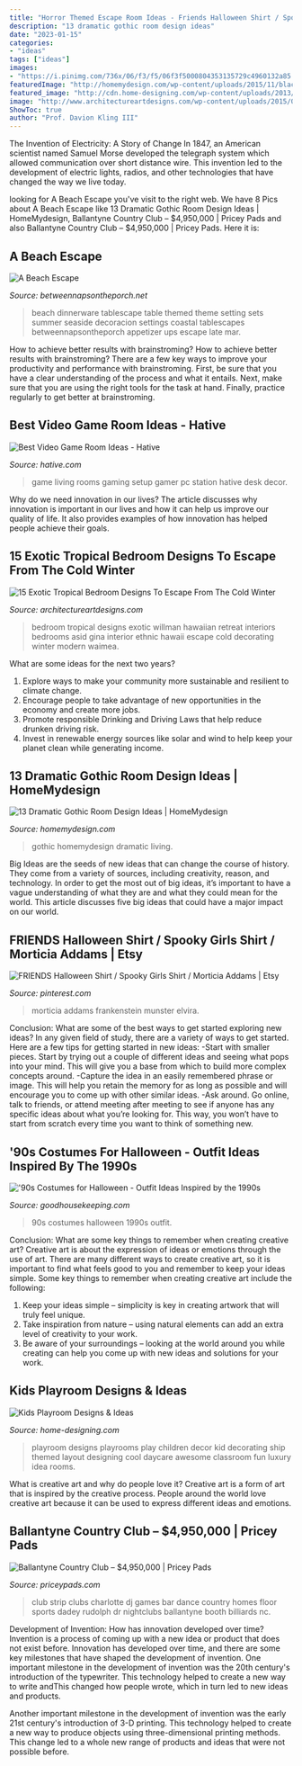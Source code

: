 ```yaml
---
title: "Horror Themed Escape Room Ideas - Friends Halloween Shirt / Spooky Girls Shirt / Morticia Addams"
description: "13 dramatic gothic room design ideas"
date: "2023-01-15"
categories:
- "ideas"
tags: ["ideas"]
images:
- "https://i.pinimg.com/736x/06/f3/f5/06f3f5000804353135729c4960132a85.jpg"
featuredImage: "http://homemydesign.com/wp-content/uploads/2015/11/black-and-red-gothic-living-room.jpg"
featured_image: "http://cdn.home-designing.com/wp-content/uploads/2013/03/TwD-Ship-themed-childs-playroom-ferris-wheel-harbour.jpeg"
image: "http://www.architectureartdesigns.com/wp-content/uploads/2015/01/15-Exotic-Tropical-Bedroom-Designs-To-Escape-From-The-Cold-Winter-12-630x945.jpg"
ShowToc: true
author: "Prof. Davion Kling III"
---
```



The Invention of Electricity: A Story of Change
In 1847, an American scientist named Samuel Morse developed the telegraph system which allowed communication over short distance wire. This invention led to the development of electric lights, radios, and other technologies that have changed the way we live today.

	

		
looking for A Beach Escape you've visit to the right web. We have 8 Pics about A Beach Escape like 13 Dramatic Gothic Room Design Ideas | HomeMydesign, Ballantyne Country Club – $4,950,000 | Pricey Pads and also Ballantyne Country Club – $4,950,000 | Pricey Pads. Here it is:
		
    
## A Beach Escape

<img loading=lazy src="http://betweennapsontheporch.net/wp-content/uploads/blogger/_x908CSKJhI4/TI7yL_h7z1I/AAAAAAAASow/q7j6Lbv5-v4/s800/Late%2BSummer%2BBeach%2BTT%2B101.JPG" onerror="this.onerror=null;this.src='https://tse4.mm.bing.net/th?id=OIP.kt7n0bNwetjY01f1bwlr4AHaFB&amp;pid=15.1';" alt="A Beach Escape">

_Source: betweennapsontheporch.net_

>beach dinnerware tablescape table themed theme setting sets summer seaside decoracion settings coastal tablescapes betweennapsontheporch appetizer ups escape late mar. 

	

How to achieve better results with brainstroming?
How to achieve better results with brainstroming? There are a few key ways to improve your productivity and performance with brainstroming. First, be sure that you have a clear understanding of the process and what it entails. Next, make sure that you are using the right tools for the task at hand. Finally, practice regularly to get better at brainstroming.

    
## Best Video Game Room Ideas - Hative

<img loading=lazy src="https://hative.com/wp-content/uploads/2018/03/video-game-room-ideas/4-video-game-room-ideas.jpg" onerror="this.onerror=null;this.src='https://tse2.mm.bing.net/th?id=OIP.VX-xqqA8xiC04u8ptVVNrQHaFj&amp;pid=15.1';" alt="Best Video Game Room Ideas - Hative">

_Source: hative.com_

>game living rooms gaming setup gamer pc station hative desk decor. 

	

Why do we need innovation in our lives?
The article discusses why innovation is important in our lives and how it can help us improve our quality of life. It also provides examples of how innovation has helped people achieve their goals.

    
## 15 Exotic Tropical Bedroom Designs To Escape From The Cold Winter

<img loading=lazy src="http://www.architectureartdesigns.com/wp-content/uploads/2015/01/15-Exotic-Tropical-Bedroom-Designs-To-Escape-From-The-Cold-Winter-12-630x945.jpg" onerror="this.onerror=null;this.src='https://tse3.mm.bing.net/th?id=OIP.SlzTZmJ6N55Egoie1ShRzQHaLH&amp;pid=15.1';" alt="15 Exotic Tropical Bedroom Designs To Escape From The Cold Winter">

_Source: architectureartdesigns.com_

>bedroom tropical designs exotic willman hawaiian retreat interiors bedrooms asid gina interior ethnic hawaii escape cold decorating winter modern waimea. 

	

What are some ideas for the next two years?
1. Explore ways to make your community more sustainable and resilient to climate change.
2. Encourage people to take advantage of new opportunities in the economy and create more jobs.
3. Promote responsible Drinking and Driving Laws that help reduce drunken driving risk.
4. Invest in renewable energy sources like solar and wind to help keep your planet clean while generating income.

    
## 13 Dramatic Gothic Room Design Ideas | HomeMydesign

<img loading=lazy src="http://homemydesign.com/wp-content/uploads/2015/11/black-and-red-gothic-living-room.jpg" onerror="this.onerror=null;this.src='https://tse3.mm.bing.net/th?id=OIP.56dcbNPT6YIBoCWIkxO7UQHaHS&amp;pid=15.1';" alt="13 Dramatic Gothic Room Design Ideas | HomeMydesign">

_Source: homemydesign.com_

>gothic homemydesign dramatic living. 

	

Big Ideas are the seeds of new ideas that can change the course of history. They come from a variety of sources, including creativity, reason, and technology. In order to get the most out of big ideas, it’s important to have a vague understanding of what they are and what they could mean for the world. This article discusses five big ideas that could have a major impact on our world.

    
## FRIENDS Halloween Shirt / Spooky Girls Shirt / Morticia Addams | Etsy

<img loading=lazy src="https://i.pinimg.com/736x/06/f3/f5/06f3f5000804353135729c4960132a85.jpg" onerror="this.onerror=null;this.src='https://tse1.mm.bing.net/th?id=OIP.YP82H2PR6WXGgfVYFNS7BwHaJ4&amp;pid=15.1';" alt="FRIENDS Halloween Shirt / Spooky Girls Shirt / Morticia Addams | Etsy">

_Source: pinterest.com_

>morticia addams frankenstein munster elvira. 

	

Conclusion: What are some of the best ways to get started exploring new ideas?
In any given field of study, there are a variety of ways to get started. Here are a few tips for getting started in new ideas: 
-Start with smaller pieces. Start by trying out a couple of different ideas and seeing what pops into your mind. This will give you a base from which to build more complex concepts around. 
-Capture the idea in an easily remembered phrase or image. This will help you retain the memory for as long as possible and will encourage you to come up with other similar ideas. 
-Ask around. Go online, talk to friends, or attend meeting after meeting to see if anyone has any specific ideas about what you’re looking for. This way, you won’t have to start from scratch every time you want to think of something new.

    
## &#039;90s Costumes For Halloween - Outfit Ideas Inspired By The 1990s

<img loading=lazy src="https://hips.hearstapps.com/hmg-prod.s3.amazonaws.com/images/90s-halloween-costumes-1530901035.png?crop=1.00xw:1.00xh;0,0&amp;resize=1200:*" onerror="this.onerror=null;this.src='https://tse3.mm.bing.net/th?id=OIP.n94RvuSqLOtJhCxNHBnWhQHaDt&amp;pid=15.1';" alt="&#039;90s Costumes for Halloween - Outfit Ideas Inspired by the 1990s">

_Source: goodhousekeeping.com_

>90s costumes halloween 1990s outfit. 

	

Conclusion: What are some key things to remember when creating creative art?
Creative art is about the expression of ideas or emotions through the use of art. There are many different ways to create creative art, so it is important to find what feels good to you and remember to keep your ideas simple. Some key things to remember when creating creative art include the following:
1. Keep your ideas simple – simplicity is key in creating artwork that will truly feel unique.
2. Take inspiration from nature – using natural elements can add an extra level of creativity to your work.
3. Be aware of your surroundings – looking at the world around you while creating can help you come up with new ideas and solutions for your work.

    
## Kids Playroom Designs &amp; Ideas

<img loading=lazy src="http://cdn.home-designing.com/wp-content/uploads/2013/03/TwD-Ship-themed-childs-playroom-ferris-wheel-harbour.jpeg" onerror="this.onerror=null;this.src='https://tse1.mm.bing.net/th?id=OIP.XmZG0S0NywlxIasrFrRr3QHaEf&amp;pid=15.1';" alt="Kids Playroom Designs &amp; Ideas">

_Source: home-designing.com_

>playroom designs playrooms play children decor kid decorating ship themed layout designing cool daycare awesome classroom fun luxury idea rooms. 

	

What is creative art and why do people love it?
Creative art is a form of art that is inspired by the creative process. People around the world love creative art because it can be used to express different ideas and emotions.

    
## Ballantyne Country Club – $4,950,000 | Pricey Pads

<img loading=lazy src="http://priceypads.com/wp-content/uploads/2010/02/Screen-shot-2010-02-03-at-7.31.01-PM.png?x56182" onerror="this.onerror=null;this.src='https://tse2.mm.bing.net/th?id=OIP.V3iyTO2ag2i3cnpm0rUujgHaEk&amp;pid=15.1';" alt="Ballantyne Country Club – $4,950,000 | Pricey Pads">

_Source: priceypads.com_

>club strip clubs charlotte dj games bar dance country homes floor sports dadey rudolph dr nightclubs ballantyne booth billiards nc. 

	

Development of Invention: How has innovation developed over time?
Invention is a process of coming up with a new idea or product that does not exist before. Innovation has developed over time, and there are some key milestones that have shaped the development of invention. 
One important milestone in the development of invention was the 20th century's introduction of the typewriter. This technology helped to create a new way to write andThis changed how people wrote, which in turn led to new ideas and products. 

Another important milestone in the development of invention was the early 21st century's introduction of 3-D printing. This technology helped to create a new way to produce objects using three-dimensional printing methods. This change led to a whole new range of products and ideas that were not possible before.

